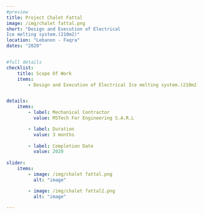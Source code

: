 ```yaml
---
#preview
title: Project Chalet Fattal
image: /img/chalet fattal.png
short: "Design and Execution of Electrical
Ice melting system.(210m2)"
location: "Lebanon - Faqra"
dates: "2020"


#full details
checklist:
    title: Scope Of Work
    items:
        - Design and Execution of Electrical Ice melting system.(210m2)


details:
    items:
        - label: Mechanical Contractor
          value: MSTech For Engineering S.A.R.L

        - label: Duration
          value: 3 months 
        
        - label: Completion Date
          value: 2020
      
slider: 
    items:
        - image: /img/chalet fattal.png
          alt: "image"

        - image: /img/chalet fattal2.png
          alt: "image"

---
```

